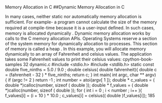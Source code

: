 Memory Allocation in C 
##Dynamic Memory Allocation in C 

 In many cases, neither static nor automatically memory allocation is suﬃcient. For example- a program cannot calculate the size of the memory required at compile-time because it is a user-input deﬁned. In such cases, memory is allocated  dynamically . Dynamic memory allocation works by calls to the C memory allocation APIs. Operating Systems reserve a section of the system memory for dynamically allocation to processes. This section of memory is called a  heap . In this example, you will allocate memory dynamically to an array of Fahrenheit and celsius values. The application takes some Fahrenheit values to print their celsius values: cpython-book-samples 32 dynamic.c #include  <stdio.h> #include  <stdlib.h> static const double  five_ninths =  5.0 / 9.0 ; double  celsius( double  fahrenheit){ double  c = (fahrenheit -  32 ) * five_ninths; return  c; } int  main( int  argc,  char ** argv) { if  (argc !=  2 ) return  -1 ; int  number = atoi(argv[ 1 ]); double * c_values = ( double *)calloc(number,  sizeof ( double )); double * f_values = ( double *)calloc(number,  sizeof ( double )); for  ( int  i =  0  ; i < number ; i++ ){ f_values[i] = (i +  10 ) *  10.0  ; c_values[i] = celsius(( double )f_values[i]); 185